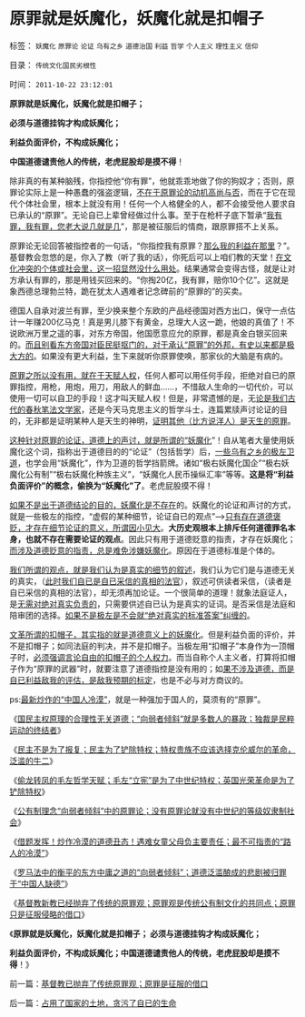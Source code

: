 # 原罪就是妖魔化，妖魔化就是扣帽子

标签： `妖魔化` `原罪论` `论证` `乌有之乡` `道德治国` `利益` `哲学` `个人主义` `理性主义` `信仰` 

目录： `传统文化国民劣根性`

时间： `2011-10-22 23:12:01`

**原罪就是妖魔化，妖魔化就是扣帽子；**

**必须与道德挂钩才构成妖魔化；**

**利益负面评价，不构成妖魔化；**

**中国道德谴责他人的传统，老虎屁股却是摸不得**！

除非真的有某种脑残，你指控他“你有罪”，他就乖乖地做了你的狗奴才；否则，原罪论实际上是一种愚蠢的强盗逻辑，[不在于原罪论的动机高尚与否](../../../2011/9/30/基督教必须抛弃原罪观，才能接纳人权.md)，而在于它在现代个体社会里，根本上就没有用！任何一个人格健全的人，都不会接受他人要求自已承认的“原罪”。无论自已上辈曾经做过什么事。至于在枪杆子底下暂承“[我有罪，我有罪，您老大说几就是几](../../../2010/2/27/扬我警威“我是兔子，我是兔子”.md)”，那是被征服后的情商，跟原罪搭不上关系。

原罪论无论回答被指控者的一句话，“你指控我有原罪？[那么我的利益在那里](../../../2011/8/17/由下而上“我的利益在那里”的唯利是图.md)？”。基督教会忽悠的是，你入了教（听了我的话），你死后可以上咱们教的天堂！[在文化冲突的个体或社会里，这一招显然没什么用处](../../../2009/11/26/真理标准不一导致文明的冲突.md)。结果通常会变得古怪，就是让对方承认有罪的，那是用钱买回来的。“你掏20亿，我有罪，赔你10个亿”。这就是象西德总理勃兰特，跪在犹太人遇难者记念碑前的“原罪的”的买卖。

德国人自承对波兰有罪，至少换来整个东欧的产品经德国对西方出口，保守一点估计一年赚200亿马克！真是男儿膝下有黄金，总理大人这一跪，他娘的真值了！不说欧洲万里之遥的事，对东方帝国，他国愿意应允的原罪，都是真金白银买回来的。[而且别看东方帝国对臣民挺抠门的，对于承认“原罪”的外邦，有史以来都是极大方的](../../../2011/2/11/国企卖国非情愿，不得不卖国！.md)。如果没有更大利益，生下来就听你原罪使唤，那家伙的大脑是有病的。

[原罪之所以没有用，就在于天赋人权](../../../2011/2/28/“独立的意识主权”相当于生物体的“免疫功能”.md)，任何人都可以用任何手段，拒绝对自已的原罪指控，用枪，用炮，用刀，用敌人的鲜血……，不惜敌人生命的一切代价，可以使用一切可以自卫的手段！这才叫天赋人权！但是，非常遗憾的是，无[论是我们古代的春秋笔法文学家](../../../2011/2/16/诱导行为的道德史和行为分析的历史科学.md)，还是今天马克思主义的哲学斗士，连篇累牍声讨论证的目的，无非都是证明某种人是天生的神明，[证明其他（比方说洋人）是天生的原罪](../../../2011/1/19/“妖魔化美国”有全球“统一战线”.md)。

[这种针对原罪的论证，道德上的声讨，就是所谓的“妖魔化](../../../2011/1/19/“不妖魔化美国的是被美国收买的”.md)”！自从笔者大量使用妖魔化这个词，指称出于道德目的的“论证”（包括哲学）后，[一些乌有之乡的极左卫道](http://darthvad.blog.163.com/blog/static/53399470201082143559587/)，也学会用“妖魔化”，作为卫道的哲学挡箭牌。诸如“极右妖魔化国企”“极右妖魔化公有制”“极右妖魔化种族主义”，“妖魔化人民币操纵汇率”等等。**这是将“利益负面评价”的概念，偷换为“妖魔化”了**。老虎屁股摸不得！

[如果不是出于道德结论的目的，妖魔化是不存在](http://darthvad.blog.163.com/blog/static/53399470201061492537131/)的。妖魔化的论证和声讨的方式，就是一些极左的指控，“虚假的某种细节，论证自已的观点”——>[只有存在道德褒贬，才存在细节论证的意义，所谓因小见大](../../../2010/4/21/大维度历史观允许在细节上“自圆其说”.md)。**大历史观根本上排斥任何道德罪名本身，也就不存在需要论证的观点**。因此只有用于道德贬意的指责，才存在妖魔化；[而涉及道德贬意的指责，总是难免涉嫌妖魔化](../../../2010/11/25/抛开道德枷锁看历史，抛开信仰看历史.md)。原因在于道德标准是个体的。

[我们所谓的观点，就是我们认为是真实的细节的叙述](../../../2010/4/13/历史的细考权威没有“更权威”的发言权.md)，我们认为它们是与道德无关的真实，（[此时我们自已是自已采信的真相的法官](../../../2011/4/25/混淆了证人和法官角色的理性主义.md)），叙述可供读者采信，（读者是自已采信的真相的法官），却无须再加论证。一个很简单的道理！就象法庭证人，是[无需对绝对真实负责的](../../../2011/7/2/绝对真实的谎言.md)，只需要供述自已认为是真实的证词。是否采信是法庭和陪审团的选择。[如果不是极左是不会就“绝对真实的标准答案”纠缠的](../../../2011/1/31/中国式诡辩：拉起虎皮作大旗，掉掉书包吹牛皮.md)。

[文革所谓的扣帽子，其实指的就是道德意义上的妖魔化](../../../2011/6/21/扣帽子的暴力信用；作民心虚的传统美德.md)。但是利益负面的评价，并不是扣帽子；如同法庭的判决，并不是扣帽子。当极左用“扣帽子”本身作为一顶帽子时，[必须强调言论自由的扣帽子的个人权力](../../../2011/1/24/人权是非标准与西方的犯罪“自由”.md)。而当自称个人主义者，打算将扣帽子作为“原罪的武器”时，就要注意了道德指控是没有用的；如[果不涉及道德，而是自已利益敌我的评估，是敌我预期的标定](../../../2011/3/6/利益沟通＝敌我识别.md)，也是不必与对方商议的。

ps:[最新炒作的“中国人冷漠”](../../../2011/10/22/借题发挥!炒作佛山悲剧的道德分子丑态.md)，就是一种强加于国人的，莫须有的“原罪”。

《[国民主权原理的合理性无关道德；“向弱者倾斜”就是多数人的暴政；独裁是民粹运动的终结者](../../../2011/10/20/“向弱者倾斜”就是多数的暴政；独裁是民粹的终结者.md)》

《[民主不是为了报复；民主为了铲除特权；特权贵族不应该选择克伦威尔的革命，泛滥的牛二](../../../2011/10/21/民主不是为了报复，请不要选择克伦威尔革命.md)》

《[偷龙转凤的毛左哲学天赋；毛左“立宪”是为了中世纪特权；英国光荣革命是为了铲除特权](../../../2011/10/21/英国光荣革命是铲除特权.md)》

《[公有制理念“向弱者倾斜”中的原罪论；没有原罪论就没有中世纪的等级奴隶制社会](../../../2011/10/21/没有原罪论就没有中世纪的等级奴隶制社会.md)》

《[借题发挥！炒作冷漠的道德丑态！遇难女童父母负主要责任；最不可指责的“路人的冷漠”](../../../2011/10/22/借题发挥!炒作佛山悲剧的道德分子丑态.md)》

《[罗马法中的衡平的东方中庸之道的“向弱者倾斜”；道德泛滥酿成的悲剧被归罪于“中国人缺德”](../../../2011/10/22/罗马法衡平的中庸之道的“向弱者倾斜”的传统恶法.md)》

《[基督教新教已经抛弃了传统的原罪观；原罪观是传统公有制文化的共同点；原罪只是征服侵略的借口](../../../2011/10/22/基督教已抛弃了传统原罪观；原罪是征服的借口.md)》

《**原罪就是妖魔化，妖魔化就是扣帽子； 必须与道德挂钩才构成妖魔化；**

**利益负面评价，不构成妖魔化；中国道德谴责他人的传统，老虎屁股却是摸不得**！》



前一篇：[基督教已抛弃了传统原罪观；原罪是征服的借口](../../../2011/10/22/基督教已抛弃了传统原罪观；原罪是征服的借口.md)

后一篇：[占用了国家的土地，贪污了自已的生命](../../../2011/10/23/占用了国家的土地，贪污了自已的生命.md)